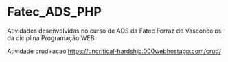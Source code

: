 # Fatec_ADS_PHP
Atividades desenvolvidas no curso de ADS da Fatec Ferraz de Vasconcelos da diciplina Programação WEB

Atividade crud+acao
https://uncritical-hardship.000webhostapp.com/crud/
